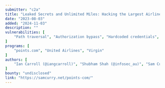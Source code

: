 ```yaml
---
submitter: "c2a"
title: "Leaked Secrets and Unlimited Miles: Hacking the Largest Airline and Hotel Rewards Platform"
date: "2023-08-03"
added: "2024-11-03"
description: ""
vulnerabilities: [
    "Path traversal", "Authorization bypass", "Hardcoded credentials", "Weak Flask Session Secret", "Account takeover"
]
programs: [
    "points.com", "United Airlines", "Virgin"
]
authors: [
    "Ian Carroll (@iangcarroll)", "Shubham Shah (@infosec_au)", "Sam Curry (@samwcyo)"
]
bounty: "undisclosed"
link: "https://samcurry.net/points-com/"
---
```




